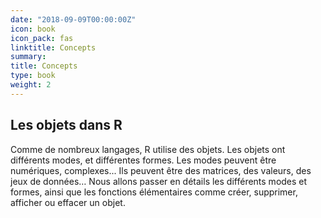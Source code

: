 ```yaml
---
date: "2018-09-09T00:00:00Z"
icon: book
icon_pack: fas
linktitle: Concepts 
summary:
title: Concepts
type: book
weight: 2
---
```


## Les objets dans R

Comme de nombreux langages, R utilise des objets. Les objets ont différents modes, et différentes formes. Les modes peuvent être numériques, complexes... Ils peuvent être des matrices, des valeurs, des jeux de données… Nous allons passer en détails les différents modes et formes, ainsi que les fonctions élémentaires comme créer, supprimer, afficher ou effacer un objet.

